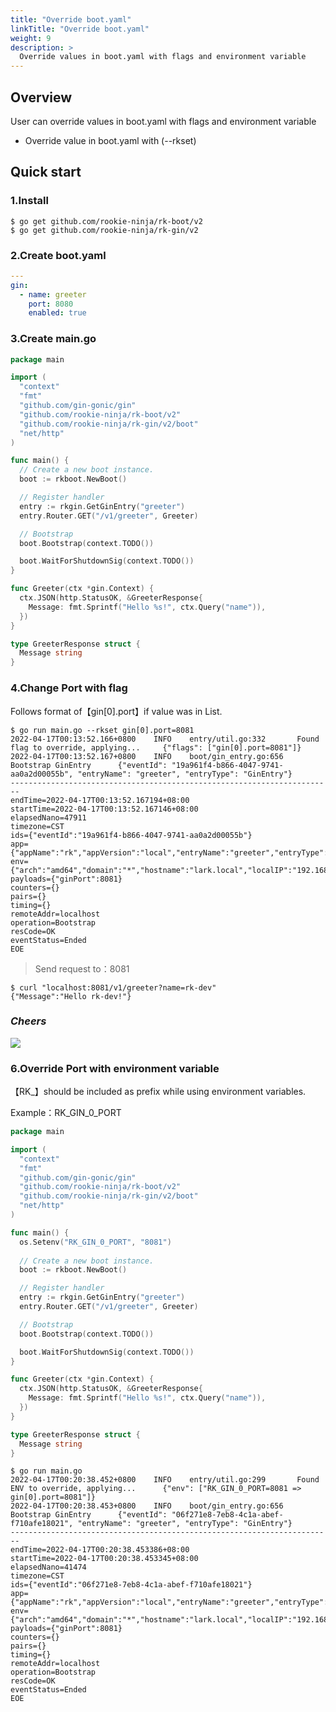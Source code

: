 ```yaml
---
title: "Override boot.yaml"
linkTitle: "Override boot.yaml"
weight: 9
description: >
  Override values in boot.yaml with flags and environment variable
---
```


## Overview
User can override values in boot.yaml with flags and environment variable

- Override value in boot.yaml with (\-\-rkset)

## Quick start
### 1.Install

```shell script
$ go get github.com/rookie-ninja/rk-boot/v2
$ go get github.com/rookie-ninja/rk-gin/v2
```

### 2.Create boot.yaml
```yaml
---
gin:
  - name: greeter
    port: 8080
    enabled: true
```

### 3.Create main.go

```go
package main

import (
  "context"
  "fmt"
  "github.com/gin-gonic/gin"
  "github.com/rookie-ninja/rk-boot/v2"
  "github.com/rookie-ninja/rk-gin/v2/boot"
  "net/http"
)

func main() {
  // Create a new boot instance.
  boot := rkboot.NewBoot()

  // Register handler
  entry := rkgin.GetGinEntry("greeter")
  entry.Router.GET("/v1/greeter", Greeter)

  // Bootstrap
  boot.Bootstrap(context.TODO())

  boot.WaitForShutdownSig(context.TODO())
}

func Greeter(ctx *gin.Context) {
  ctx.JSON(http.StatusOK, &GreeterResponse{
    Message: fmt.Sprintf("Hello %s!", ctx.Query("name")),
  })
}

type GreeterResponse struct {
  Message string
}
```

### 4.Change Port with flag
Follows format of【gin[0].port】if value was in List.

```shell
$ go run main.go --rkset gin[0].port=8081
2022-04-17T00:13:52.166+0800    INFO    entry/util.go:332       Found flag to override, applying...     {"flags": ["gin[0].port=8081"]}
2022-04-17T00:13:52.167+0800    INFO    boot/gin_entry.go:656   Bootstrap GinEntry      {"eventId": "19a961f4-b866-4047-9741-aa0a2d00055b", "entryName": "greeter", "entryType": "GinEntry"}
------------------------------------------------------------------------
endTime=2022-04-17T00:13:52.167194+08:00
startTime=2022-04-17T00:13:52.167146+08:00
elapsedNano=47911
timezone=CST
ids={"eventId":"19a961f4-b866-4047-9741-aa0a2d00055b"}
app={"appName":"rk","appVersion":"local","entryName":"greeter","entryType":"GinEntry"}
env={"arch":"amd64","domain":"*","hostname":"lark.local","localIP":"192.168.101.5","os":"darwin"}
payloads={"ginPort":8081}
counters={}
pairs={}
timing={}
remoteAddr=localhost
operation=Bootstrap
resCode=OK
eventStatus=Ended
EOE
```

> Send request to：8081
```shell script
$ curl "localhost:8081/v1/greeter?name=rk-dev"
{"Message":"Hello rk-dev!"}
```

### _**Cheers**_
![](/rk-boot/user-guide/cheers.png)

### 6.Override Port with environment variable
【RK_】should be included as prefix while using environment variables.

Example：RK_GIN_0_PORT

```go
package main

import (
  "context"
  "fmt"
  "github.com/gin-gonic/gin"
  "github.com/rookie-ninja/rk-boot/v2"
  "github.com/rookie-ninja/rk-gin/v2/boot"
  "net/http"
)

func main() {
  os.Setenv("RK_GIN_0_PORT", "8081")
  
  // Create a new boot instance.
  boot := rkboot.NewBoot()

  // Register handler
  entry := rkgin.GetGinEntry("greeter")
  entry.Router.GET("/v1/greeter", Greeter)

  // Bootstrap
  boot.Bootstrap(context.TODO())

  boot.WaitForShutdownSig(context.TODO())
}

func Greeter(ctx *gin.Context) {
  ctx.JSON(http.StatusOK, &GreeterResponse{
    Message: fmt.Sprintf("Hello %s!", ctx.Query("name")),
  })
}

type GreeterResponse struct {
  Message string
}
```

```shell
$ go run main.go
2022-04-17T00:20:38.452+0800    INFO    entry/util.go:299       Found ENV to override, applying...      {"env": ["RK_GIN_0_PORT=8081 => gin[0].port=8081"]}
2022-04-17T00:20:38.453+0800    INFO    boot/gin_entry.go:656   Bootstrap GinEntry      {"eventId": "06f271e8-7eb8-4c1a-abef-f710afe18021", "entryName": "greeter", "entryType": "GinEntry"}
------------------------------------------------------------------------
endTime=2022-04-17T00:20:38.453386+08:00
startTime=2022-04-17T00:20:38.453345+08:00
elapsedNano=41474
timezone=CST
ids={"eventId":"06f271e8-7eb8-4c1a-abef-f710afe18021"}
app={"appName":"rk","appVersion":"local","entryName":"greeter","entryType":"GinEntry"}
env={"arch":"amd64","domain":"*","hostname":"lark.local","localIP":"192.168.101.5","os":"darwin"}
payloads={"ginPort":8081}
counters={}
pairs={}
timing={}
remoteAddr=localhost
operation=Bootstrap
resCode=OK
eventStatus=Ended
EOE
```